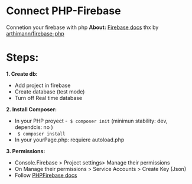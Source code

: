# Connect PHP-Firebase

Connetion your firebase with php 
 **About:**
 [Firebase docs](https://firebase-php.readthedocs.io/) 
thx by [arthimann/firebase-php](https://github.com/arthimann/firebase-php/) 

# Steps: 
**1. Create db:**
- Add project in firebase
- Create database (test mode)
- Turn off Real time database

**2. Install Composer:**
- In your PHP proyect
-` $ composer init`   (minimun stability: dev, dependcis: no  )
- ` $ composer install`
- In your yourPage.php: requiere autoload.php

**3. Permissions:**
- Console.Firebase > Project settings> Manage their permissions
- On Manage their permissions > Service Accounts > Create Key (Json)
- Follow [PHPFirebase docs](https://firebase-php.readthedocs.io/) 



